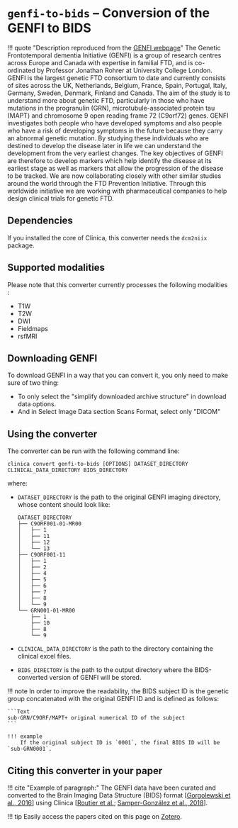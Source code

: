 <!-- markdownlint-disable MD046 -->
# `genfi-to-bids` – Conversion of the GENFI to BIDS

!!! quote "Description reproduced from the [GENFI webpage](https://www.genfi.org)"
    The Genetic Frontotemporal dementia Initiative (GENFI) is a group of research centres across Europe and Canada with expertise in familial FTD, and is co-ordinated by Professor Jonathan Rohrer at University College London. GENFI is the largest genetic FTD consortium to date and currently consists of sites across the UK, Netherlands, Belgium, France, Spain, Portugal, Italy, Germany, Sweden, Denmark, Finland and Canada. The aim of the study is to understand more about genetic FTD, particularly in those who have mutations in the progranulin (GRN), microtubule-associated protein tau (MAPT) and chromosome 9 open reading frame 72 (C9orf72) genes. GENFI investigates both people who have developed symptoms and also people who have a risk of developing symptoms in the future because they carry an abnormal genetic mutation. By studying these individuals who are destined to develop the disease later in life we can understand the development from the very earliest changes. The key objectives of GENFI are therefore to develop markers which help identify the disease at its earliest stage as well as markers that allow the progression of the disease to be tracked. We are now collaborating closely with other similar studies around the world through the FTD Prevention Initiative. Through this worldwide initiative we are working with pharmaceutical companies to help design clinical trials for genetic FTD.

## Dependencies

If you installed the core of Clinica, this converter needs the `dcm2niix` package.

## Supported modalities

Please note that this converter currently processes the following modalities : 
- T1W
- T2W
- DWI
- Fieldmaps
- rsfMRI

## Downloading GENFI

To download GENFI in a way that you can convert it, you only need to make sure of two thing: 
- To only select the "simplify downloaded archive structure" in download data options.
- And in Select Image Data section Scans Format, select only "DICOM"

## Using the converter

The converter can be run with the following command line:

```Text
clinica convert genfi-to-bids [OPTIONS] DATASET_DIRECTORY CLINICAL_DATA_DIRECTORY BIDS_DIRECTORY 
```

where:

- `DATASET_DIRECTORY` is the path to the original GENFI imaging directory, whose content should look like:

    ```text
    DATASET_DIRECTORY
    ├── C9ORF001-01-MR00
    │   ├── 1
    │   ├── 11
    │   ├── 12
    │   └── 13
    ├── C9ORF001-11
    │   ├── 1
    │   ├── 2
    │   ├── 4
    │   ├── 5
    │   ├── 6
    │   ├── 7
    │   ├── 8
    │   └── 9
    └── GRN001-01-MR00
        ├── 1
        ├── 10
        ├── 8
        └── 9
    ```

- `CLINICAL_DATA_DIRECTORY` is the path to the directory containing the clinical excel files.

- `BIDS_DIRECTORY` is the path to the output directory where the BIDS-converted version of GENFI will be stored.

!!! note
    In order to improve the readability, the BIDS subject ID is the genetic group concatenated with the original GENFI ID and is defined as follows:

    ```Text
    sub-GRN/C9ORF/MAPT+ original numerical ID of the subject
    ```

    !!! example
        If the original subject ID is `0001`, the final BIDS ID will be `sub-GRN0001`.

## Citing this converter in your paper

!!! cite "Example of paragraph:"
    The GENFI data have been curated and converted to the Brain Imaging Data Structure (BIDS) format [[Gorgolewski et al., 2016](https://doi.org/10.1038/sdata.2016.44)] using Clinica [[Routier et al.](https://hal.inria.fr/hal-02308126/); [Samper-González et al., 2018](https://doi.org/10.1016/j.neuroimage.2018.08.042)].

!!! tip
    Easily access the papers cited on this page on [Zotero](https://www.zotero.org/groups/2240070/clinica_aramislab/items/collectionKey/NASGJPVL).
